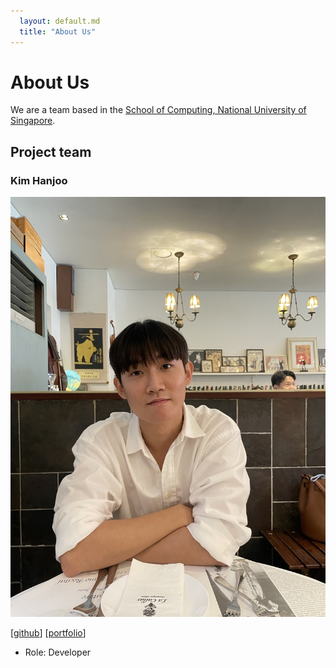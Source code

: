 ```yaml
---
  layout: default.md
  title: "About Us"
---
```


# About Us

We are a team based in the [School of Computing, National University of Singapore](http://www.comp.nus.edu.sg).

## Project team

### Kim Hanjoo

<img src="images/hjoneweek.png">

[[github](https://github.com/hjoneweek)]
[[portfolio](team/hjoneweek.md)]

* Role: Developer
